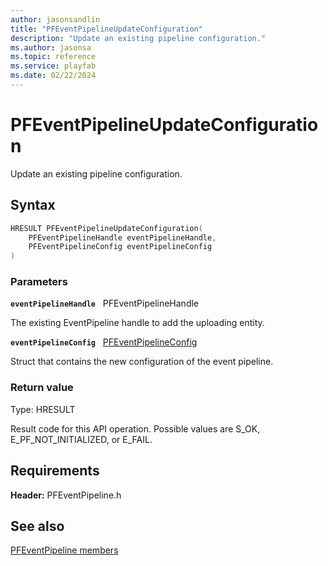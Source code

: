 ```yaml
---
author: jasonsandlin
title: "PFEventPipelineUpdateConfiguration"
description: "Update an existing pipeline configuration."
ms.author: jasonsa
ms.topic: reference
ms.service: playfab
ms.date: 02/22/2024
---
```


# PFEventPipelineUpdateConfiguration  

Update an existing pipeline configuration.  

## Syntax  
  
```cpp
HRESULT PFEventPipelineUpdateConfiguration(  
    PFEventPipelineHandle eventPipelineHandle,  
    PFEventPipelineConfig eventPipelineConfig  
)  
```  
  
### Parameters  
  
**`eventPipelineHandle`** &nbsp; PFEventPipelineHandle  
  
The existing EventPipeline handle to add the uploading entity.  
  
**`eventPipelineConfig`** &nbsp; [PFEventPipelineConfig](../structs/pfeventpipelineconfig.md)  
  
Struct that contains the new configuration of the event pipeline.  
  
  
### Return value
Type: HRESULT
  
Result code for this API operation. Possible values are S_OK, E_PF_NOT_INITIALIZED, or E_FAIL.
  
  
## Requirements  
  
**Header:** PFEventPipeline.h
  
## See also  
[PFEventPipeline members](../pfeventpipeline_members.md)  

  
  
